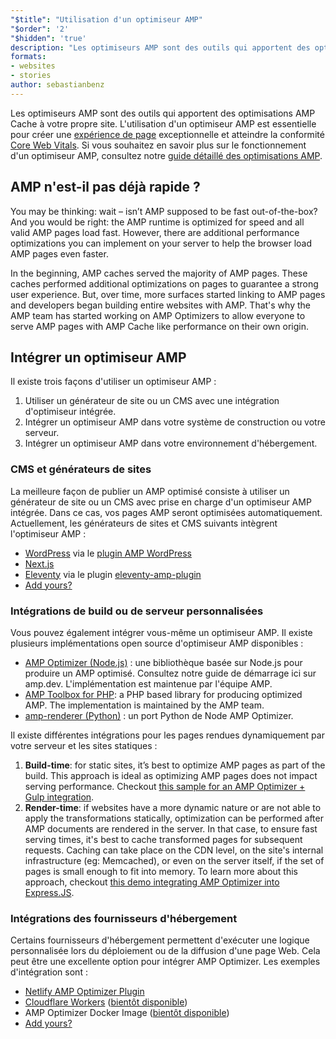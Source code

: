 ```yaml
---
"$title": "Utilisation d'un optimiseur AMP"
"$order": '2'
"$hidden": 'true'
description: "Les optimiseurs AMP sont des outils qui apportent des optimisations AMP Cache à votre propre site. L'utilisation d'un optimiseur AMP est essentielle pour créer une expérience de page exceptionnelle et atteindre la conformité Core Web Vitals. Ce guide explique comment utiliser au mieux un optimiseur AMP pour optimiser vos pages AMP."
formats:
- websites
- stories
author: sebastianbenz
---
```


Les optimiseurs AMP sont des outils qui apportent des optimisations AMP Cache à votre propre site. L'utilisation d'un optimiseur AMP est essentielle pour créer une [expérience de page](https://developers.google.com/search/docs/guides/page-experience) exceptionnelle et atteindre la conformité [Core Web Vitals](https://web.dev/vitals/). Si vous souhaitez en savoir plus sur le fonctionnement d'un optimiseur AMP, consultez notre [guide détaillé des optimisations AMP](explainer.md).

## AMP n'est-il pas déjà rapide ?

You may be thinking: wait – isn’t AMP supposed to be fast out-of-the-box? And you would be right: the AMP runtime is optimized for speed and all valid AMP pages load fast. However, there are additional performance optimizations you can implement on your server to help the browser load AMP pages even faster.

In the beginning, AMP caches served the majority of AMP pages. These caches performed additional optimizations on pages to guarantee a strong user experience. But, over time, more surfaces started linking to AMP pages and developers began building entire websites with AMP. That's why the AMP team has started working on AMP Optimizers to allow everyone to serve AMP pages with AMP Cache like performance on their own origin.

## Intégrer un optimiseur AMP

Il existe trois façons d'utiliser un optimiseur AMP :

1. Utiliser un générateur de site ou un CMS avec une intégration d'optimiseur intégrée.
2. Intégrer un optimiseur AMP dans votre système de construction ou votre serveur.
3. Intégrer un optimiseur AMP dans votre environnement d'hébergement.

### CMS et générateurs de sites

La meilleure façon de publier un AMP optimisé consiste à utiliser un générateur de site ou un CMS avec prise en charge d'un optimiseur AMP intégrée. Dans ce cas, vos pages AMP seront optimisées automatiquement. Actuellement, les générateurs de sites et CMS suivants intègrent l'optimiseur AMP :

- [WordPress](https://wordpress.org/) via le [plugin AMP WordPress](https://wordpress.org/plugins/amp/)
- [Next.js](https://nextjs.org/docs/api-reference/next/amp)
- [Eleventy](https://www.11ty.dev/) via le plugin [eleventy-amp-plugin](https://blog.amp.dev/2020/07/28/introducing-the-eleventy-amp-plugin/)
- [Add yours?](https://github.com/ampproject/amp.dev/issues/new?assignees=&labels=Category%3A+Content%2C+Status%3A+Pending+Triage&template=content.md&title=)

### Intégrations de build ou de serveur personnalisées

Vous pouvez également intégrer vous-même un optimiseur AMP. Il existe plusieurs implémentations open source d'optimiseur AMP disponibles :

- [AMP Optimizer (Node.js)](node-amp-optimizer.md) : une bibliothèque basée sur Node.js pour produire un AMP optimisé. Consultez notre guide de démarrage ici sur amp.dev. L'implémentation est maintenue par l'équipe AMP.
- [AMP Toolbox for PHP](https://github.com/ampproject/amp-toolbox-php): a PHP based library for producing optimized AMP. The implementation is maintained by the AMP team.
- [amp-renderer (Python)](https://github.com/chasefinch/amp-renderer) : un port Python de Node AMP Optimizer.

Il existe différentes intégrations pour les pages rendues dynamiquement par votre serveur et les sites statiques :

1. **Build-time**: for static sites, it’s best to optimize AMP pages as part of the build. This approach is ideal as optimizing AMP pages does not impact serving performance. Checkout [this sample for an AMP Optimizer + Gulp integration](https://github.com/ampproject/amp-toolbox/tree/main/packages/optimizer/demo/gulp).
2. **Render-time**: if websites have a more dynamic nature or are not able to apply the transformations statically, optimization can be performed after AMP documents are rendered in the server. In that case, to ensure fast serving times, it's best to cache transformed pages for subsequent requests. Caching can take place on the CDN level, on the site's internal infrastructure (eg: Memcached), or even on the server itself, if the set of pages is small enough to fit into memory. To learn more about this approach, checkout [this demo integrating AMP Optimizer into Express.JS](https://github.com/ampproject/amp-toolbox/tree/main/packages/optimizer/demo/express).

### Intégrations des fournisseurs d'hébergement

Certains fournisseurs d'hébergement permettent d'exécuter une logique personnalisée lors du déploiement ou de la diffusion d'une page Web. Cela peut être une excellente option pour intégrer AMP Optimizer. Les exemples d'intégration sont :

- [Netlify AMP Optimizer Plugin](https://github.com/martinbean/netlify-plugin-amp-server-side-rendering#amp-server-side-rendering-netlify-plugin)
- [Cloudflare Workers](https://workers.cloudflare.com/) ([bientôt disponible](https://github.com/ampproject/amp-toolbox/issues/878))
- AMP Optimizer Docker Image ([bientôt disponible](https://github.com/ampproject/amp-toolbox/issues/879))
- [Add yours?](https://github.com/ampproject/amp.dev/issues/new?assignees=&labels=Category%3A+Content%2C+Status%3A+Pending+Triage&template=content.md&title=)
